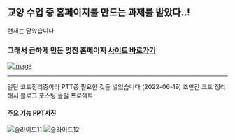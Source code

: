 ## 교양 수업 중 홈페이지를 만드는 과제를 받았다..!

현재는 닫았습니다


### 그래서 급하게 만든 멋진 홈페이지 [사이트 바로가기](https://gup97.github.io/CanvasSite/)

[![image](https://user-images.githubusercontent.com/80537765/174432346-d70e2024-3543-4643-b47b-56ad556d261d.png)](https://gup97.github.io/CanvasSite/)



---

일단 코드정리중이라 PTT중 필요한 것들 넣었습니다 (2022-06-19) 
조만간 코드 정리해서 블로그 포스팅 올릴 프로젝트


#### 주요 기능 PPT사진

![슬라이드11](https://user-images.githubusercontent.com/80537765/174432180-f62ebd54-8b28-4c06-ae45-0291e95589e2.PNG)
![슬라이드12](https://user-images.githubusercontent.com/80537765/174432184-29dc079f-a4b4-41df-95f8-6471ae5669fb.PNG)


